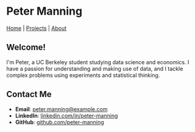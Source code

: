 # Peter Manning

[Home](README.md) | [Projects](projectPage.md) | [About](about.md)

## Welcome!

I'm Peter, a UC Berkeley student studying data science and economics. 
I have a passion for understanding and making use of data, and I tackle 
complex problems using experiments and statistical thinking.

## Contact Me

- **Email**: [peter.manning@example.com](mailto:peter.manning@example.com)
- **LinkedIn**: [linkedin.com/in/peter-manning](https://www.linkedin.com/in/peter-manning)
- **GitHub**: [github.com/peter-manning](https://github.com/peter-manning)

